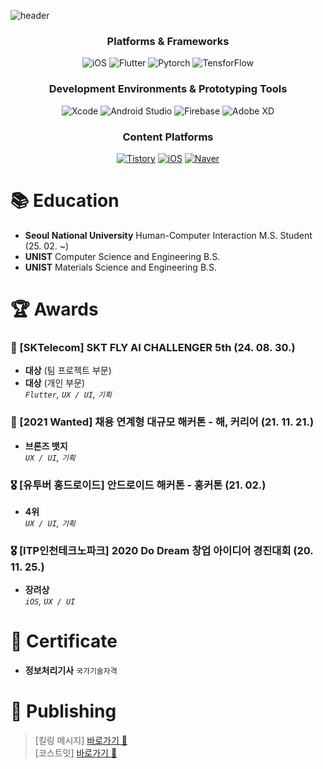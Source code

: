 ![header](https://capsule-render.vercel.app/api?type=transparent&fontColor=121212&text=Hi!%20I'm%20Dusan%20Baek&height=150&fontSize=32)
<!-- &desc=Software%20Developer&descAlignY=75&descAlign=60 -->
<div align="center">

  ### Platforms & Frameworks
  <!-- /텍스트-색상.svg?&style=for-the-badge&logo=apple&logoColor=white/ -->
  ![iOS](https://img.shields.io/badge/iOS-000000.svg?&style=for-the-badge&logo=apple&logoColor=white)
  ![Flutter](https://img.shields.io/badge/Flutter-027DFD.svg?&style=for-the-badge&logo=Flutter&logoColor=0553B1)
  ![Pytorch](https://img.shields.io/badge/Pytorch-F2765D.svg?&style=for-the-badge&logo=Pytorch&logoColor=DE3412)
  ![TensforFlow](https://img.shields.io/badge/Tensorflow-FFA800.svg?&style=for-the-badge&logo=Tensorflow&logoColor=FF6F00)

  ### Development Environments & Prototyping Tools
  ![Xcode](https://img.shields.io/badge/Xcode-147EFB.svg?&style=for-the-badge&logo=Xcode&logoColor=white)
  ![Android Studio](https://img.shields.io/badge/Android%20Studio-3DDC84.svg?&style=for-the-badge&logo=AndroidStudio&logoColor=white)
  ![Firebase](https://img.shields.io/badge/Firebase-FFCA28.svg?&style=for-the-badge&logo=Firebase&logoColor=white)
  ![Adobe XD](https://img.shields.io/badge/Adobe%20XD-470137?style=for-the-badge&logo=Adobe%20XD&logoColor=#FF61F6)

  <!-- ### Problem Solving
  [![Solved.ac Profile](http://mazassumnida.wtf/api/mini/generate_badge?boj=dusanbaek)](https://solved.ac/dusanbaek)
  [![Solved.ac Profile](http://mazassumnida.wtf/api/mini/generate_badge?boj=santoo)](https://solved.ac/santoo)  -->

  ### Content Platforms

  [![Tistory](https://img.shields.io/badge/Tistory-000000.svg?&style=for-the-badge&logo=정상에서보자&logoColor=white)](https://dusanbaek.tistory.com/)
  [![iOS](https://img.shields.io/badge/Instagram-E4405F.svg?&style=for-the-badge&logo=dusanisbaek&logoColor=white)](https://instagram.com/dusanisbaek)
  [![Naver](https://img.shields.io/badge/Naver-03C75A.svg?&style=for-the-badge&logo=영문학&logoColor=white)](https://blog.naver.com/dusan7291)
  
</div>

# 📚 Education
- **Seoul National University** Human-Computer Interaction M.S. Student (25. 02. ~)
- **UNIST** Computer Science and Engineering B.S.<br>
- **UNIST** Materials Science and Engineering B.S.<br>

# 🏆 Awards

### 🥇 [SKTelecom] **SKT FLY AI CHALLENGER** 5th (24. 08. 30.)
- **대상** (팀 프로젝트 부문)
- **대상** (개인 부문)  
  _`Flutter`, `UX / UI`, `기획`_

### 🥉 [2021 Wanted] **채용 연계형 대규모 해커톤 - 해, 커리어** (21. 11. 21.)
- **브론즈 뱃지**  
  _`UX / UI`, `기획`_

### 🎖️ [유투버 홍드로이드] **안드로이드 해커톤 - 홍커톤** (21. 02.)
- **4위**  
  _`UX / UI`, `기획`_

### 🎖️ [ITP인천테크노파크] **2020 Do Dream 창업 아이디어 경진대회** (20. 11. 25.)
- **장려상**  
  _`iOS`, `UX / UI`_

# 🪪 Certificate
- **정보처리기사** `국가기술자격` 

# 🍎 Publishing
> [킬링 메시지] [바로가기 🔗](https://apps.apple.com/kr/app/id1530713506)<br>
> [코스트잇] [바로가기 🔗](https://apps.apple.com/kr/app/id1585170231)
